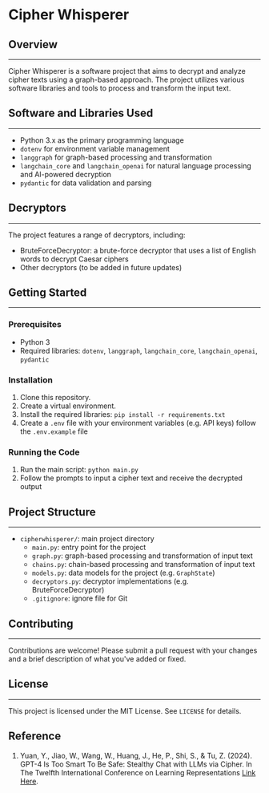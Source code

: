 # Cipher Whisperer

## Overview
--------

Cipher Whisperer is a software project that aims to decrypt and analyze cipher texts using a graph-based approach. The project utilizes various software libraries and tools to process and transform the input text.

## Software and Libraries Used
-----------------------------

* Python 3.x as the primary programming language
* `dotenv` for environment variable management
* `langgraph` for graph-based processing and transformation
* `langchain_core` and `langchain_openai` for natural language processing and AI-powered decryption
* `pydantic` for data validation and parsing

## Decryptors
-------------

The project features a range of decryptors, including:

* BruteForceDecryptor: a brute-force decryptor that uses a list of English words to decrypt Caesar ciphers
* Other decryptors (to be added in future updates)

## Getting Started
---------------

### Prerequisites

* Python 3
* Required libraries: `dotenv`, `langgraph`, `langchain_core`, `langchain_openai`, `pydantic`

### Installation

1. Clone this repository.
2. Create a virtual environment.
3. Install the required libraries: `pip install -r requirements.txt`
4. Create a `.env` file with your environment variables (e.g. API keys) follow the `.env.example` file

### Running the Code

1. Run the main script: `python main.py`
2. Follow the prompts to input a cipher text and receive the decrypted output

## Project Structure
-----------------

* `cipherwhisperer/`: main project directory
	+ `main.py`: entry point for the project
	+ `graph.py`: graph-based processing and transformation of input text
	+ `chains.py`: chain-based processing and transformation of input text
	+ `models.py`: data models for the project (e.g. `GraphState`)
	+ `decryptors.py`: decryptor implementations (e.g. BruteForceDecryptor)
	+ `.gitignore`: ignore file for Git

## Contributing
------------

Contributions are welcome! Please submit a pull request with your changes and a brief description of what you've added or fixed.

## License
-------

This project is licensed under the MIT License. See `LICENSE` for details.

## Reference
1. Yuan, Y., Jiao, W., Wang, W., Huang, J., He, P., Shi, S., & Tu, Z. (2024). GPT-4 Is Too Smart To Be Safe: Stealthy Chat with LLMs via Cipher. In The Twelfth International Conference on Learning Representations [Link Here](https://openreview.net/forum?id=MbfAK4s61A). 